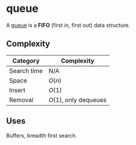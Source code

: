 # queue

A [queue](https://en.wikipedia.org/wiki/Queue_(abstract_data_type)) is a **FIFO** (first in, first out) data structure.

## Complexity

| Category        | Complexity |
|-----------------|------------|
| Search time     | N/A        |
| Space           | $O(n)$     |
| Insert          | $O(1)$     |
| Removal         | $O(1)$, only dequeues |

## Uses
Buffers, breadth first search.
